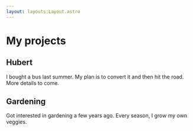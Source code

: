 ```yaml
---
layout: layouts:Layout.astro
---
```


# My projects

## Hubert

I bought a bus last summer. My plan is to convert it and then hit the road. More details to come.

## Gardening

Got interested in gardening a few years ago. Every season, I grow my own veggies.
